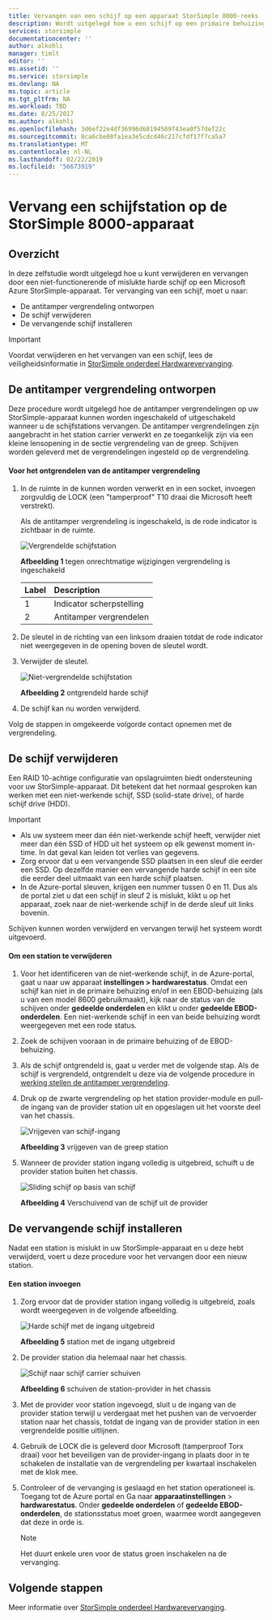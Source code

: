 ```yaml
---
title: Vervangen van een schijf op een apparaat StorSimple 8000-reeks | Microsoft Docs
description: Wordt uitgelegd hoe u een schijf op een primaire behuizing StorSimple of een behuizing EBOD vervangt.
services: storsimple
documentationcenter: ''
author: alkohli
manager: timlt
editor: ''
ms.assetid: ''
ms.service: storsimple
ms.devlang: NA
ms.topic: article
ms.tgt_pltfrm: NA
ms.workload: TBD
ms.date: 8/25/2017
ms.author: alkohli
ms.openlocfilehash: 3d6ef22e4df36996d68194589f43ea0f57def22c
ms.sourcegitcommit: 8ca6cbe08fa1ea3e5cdcd46c217cfdf17f7ca5a7
ms.translationtype: MT
ms.contentlocale: nl-NL
ms.lasthandoff: 02/22/2019
ms.locfileid: "56673919"
---
```

# <a name="replace-a-disk-drive-on-your-storsimple-8000-series-device"></a>Vervang een schijfstation op de StorSimple 8000-apparaat

## <a name="overview"></a>Overzicht
In deze zelfstudie wordt uitgelegd hoe u kunt verwijderen en vervangen door een niet-functionerende of mislukte harde schijf op een Microsoft Azure StorSimple-apparaat. Ter vervanging van een schijf, moet u naar:

* De antitamper vergrendeling ontworpen
* De schijf verwijderen
* De vervangende schijf installeren

> [!IMPORTANT]
> Voordat verwijderen en het vervangen van een schijf, lees de veiligheidsinformatie in [StorSimple onderdeel Hardwarevervanging](storsimple-8000-hardware-component-replacement.md).
 

## <a name="disengage-the-antitamper-lock"></a>De antitamper vergrendeling ontworpen
Deze procedure wordt uitgelegd hoe de antitamper vergrendelingen op uw StorSimple-apparaat kunnen worden ingeschakeld of uitgeschakeld wanneer u de schijfstations vervangen. De antitamper vergrendelingen zijn aangebracht in het station carrier verwerkt en ze toegankelijk zijn via een kleine lensopening in de sectie vergrendeling van de greep. Schijven worden geleverd met de vergrendelingen ingesteld op de vergrendeling.

#### <a name="to-unlock-the-antitamper-lock"></a>Voor het ontgrendelen van de antitamper vergrendeling
1. In de ruimte in de kunnen worden verwerkt en in een socket, invoegen zorgvuldig de LOCK (een "tamperproof" T10 draai die Microsoft heeft verstrekt). 
   
   Als de antitamper vergrendeling is ingeschakeld, is de rode indicator is zichtbaar in de ruimte.
  
    ![Vergrendelde schijfstation](./media/storsimple-disk-drive-replacement/IC741056.png)
   
    **Afbeelding 1** tegen onrechtmatige wijzigingen vergrendeling is ingeschakeld
   
   | Label | Description |
   |:--- |:--- |
   | 1 |Indicator scherpstelling |
   | 2 |Antitamper vergrendelen |
2. De sleutel in de richting van een linksom draaien totdat de rode indicator niet weergegeven in de opening boven de sleutel wordt.
3. Verwijder de sleutel.
   
    ![Niet-vergrendelde schijfstation](./media/storsimple-disk-drive-replacement/IC741057.png)
   
    **Afbeelding 2** ontgrendeld harde schijf
4. De schijf kan nu worden verwijderd.

Volg de stappen in omgekeerde volgorde contact opnemen met de vergrendeling.

## <a name="remove-the-disk-drive"></a>De schijf verwijderen
Een RAID 10-achtige configuratie van opslagruimten biedt ondersteuning voor uw StorSimple-apparaat. Dit betekent dat het normaal gesproken kan werken met een niet-werkende schijf, SSD (solid-state drive), of harde schijf drive (HDD).

> [!IMPORTANT]
> * Als uw systeem meer dan één niet-werkende schijf heeft, verwijder niet meer dan één SSD of HDD uit het systeem op elk gewenst moment in-time. In dat geval kan leiden tot verlies van gegevens.
> * Zorg ervoor dat u een vervangende SSD plaatsen in een sleuf die eerder een SSD. Op dezelfde manier een vervangende harde schijf in een site die eerder deel uitmaakt van een harde schijf plaatsen.
> * In de Azure-portal sleuven, krijgen een nummer tussen 0 en 11. Dus als de portal ziet u dat een schijf in sleuf 2 is mislukt, klikt u op het apparaat, zoek naar de niet-werkende schijf in de derde sleuf uit links bovenin.
> 
> 

Schijven kunnen worden verwijderd en vervangen terwijl het systeem wordt uitgevoerd.

#### <a name="to-remove-a-drive"></a>Om een station te verwijderen
1. Voor het identificeren van de niet-werkende schijf, in de Azure-portal, gaat u naar uw apparaat **instellingen > hardwarestatus**. Omdat een schijf kan niet in de primaire behuizing en/of in een EBOD-behuizing (als u van een model 8600 gebruikmaakt), kijk naar de status van de schijven onder **gedeelde onderdelen** en klikt u onder **gedeelde EBOD-onderdelen**. Een niet-werkende schijf in een van beide behuizing wordt weergegeven met een rode status.
2. Zoek de schijven vooraan in de primaire behuizing of de EBOD-behuizing. 
3. Als de schijf ontgrendeld is, gaat u verder met de volgende stap. Als de schijf is vergrendeld, ontgrendelt u deze via de volgende procedure in [werking stellen de antitamper vergrendeling](#disengage-the-antitamper-lock).
4. Druk op de zwarte vergrendeling op het station provider-module en pull-de ingang van de provider station uit en opgeslagen uit het voorste deel van het chassis.
   
    ![Vrijgeven van schijf-ingang](./media/storsimple-disk-drive-replacement/IC741051.png)
   
    **Afbeelding 3** vrijgeven van de greep station
5. Wanneer de provider station ingang volledig is uitgebreid, schuift u de provider station buiten het chassis. 
   
    ![Sliding schijf op basis van schijf](./media/storsimple-disk-drive-replacement/IC741052.png)
   
    **Afbeelding 4** Verschuivend van de schijf uit de provider

## <a name="install-the-replacement-disk-drive"></a>De vervangende schijf installeren
Nadat een station is mislukt in uw StorSimple-apparaat en u deze hebt verwijderd, voert u deze procedure voor het vervangen door een nieuw station.

#### <a name="to-insert-a-drive"></a>Een station invoegen
1. Zorg ervoor dat de provider station ingang volledig is uitgebreid, zoals wordt weergegeven in de volgende afbeelding.
   
    ![Harde schijf met de ingang uitgebreid](./media/storsimple-disk-drive-replacement/IC741044.png)
   
    **Afbeelding 5** station met de ingang uitgebreid
2. De provider station dia helemaal naar het chassis.
   
    ![Schijf naar schijf carrier schuiven](./media/storsimple-disk-drive-replacement/IC741045.png)
   
    **Afbeelding 6** schuiven de station-provider in het chassis
3. Met de provider voor station ingevoegd, sluit u de ingang van de provider station terwijl u verdergaat met het pushen van de vervoerder station naar het chassis, totdat de ingang van de provider station in een vergrendelde positie uitlijnen.
4. Gebruik de LOCK die is geleverd door Microsoft (tamperproof Torx draai) voor het beveiligen van de provider-ingang in plaats door in te schakelen de installatie van de vergrendeling per kwartaal inschakelen met de klok mee.
5. Controleer of de vervanging is geslaagd en het station operationeel is. Toegang tot de Azure portal en Ga naar **apparaatinstellingen** > **hardwarestatus**. Onder **gedeelde onderdelen** of **gedeelde EBOD-onderdelen**, de stationsstatus moet groen, waarmee wordt aangegeven dat deze in orde is.

   
   > [!NOTE]
   > Het duurt enkele uren voor de status groen inschakelen na de vervanging.
  
## <a name="next-steps"></a>Volgende stappen
Meer informatie over [StorSimple onderdeel Hardwarevervanging](storsimple-8000-hardware-component-replacement.md).


